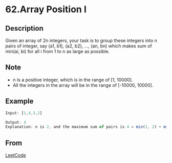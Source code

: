 # 62.Array Position I

## Description

Given an array of 2n integers, your task is to group these integers into n pairs of integer, say (a1, b1), (a2, b2), ..., (an, bn) which makes sum of min(ai, bi) for all i from 1 to n as large as possible.

## Note

* n is a positive integer, which is in the range of [1, 10000].
* All the integers in the array will be in the range of [-10000, 10000].

## Example

```javascript
Input: [1,4,3,2]

Output: 4
Explanation: n is 2, and the maximum sum of pairs is 4 = min(1, 2) + min(3, 4).
```

## From

[LeetCode](https://leetcode.com/problems/array-partition-i)

